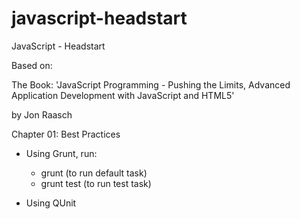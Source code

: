 # javascript-headstart
JavaScript - Headstart

Based on:

The Book: 'JavaScript Programming - Pushing the Limits, Advanced Application Development with JavaScript and HTML5'

by Jon Raasch

Chapter 01: Best Practices

- Using Grunt, run:
	- grunt (to run default task)
	- grunt test (to run test task)

- Using QUnit

